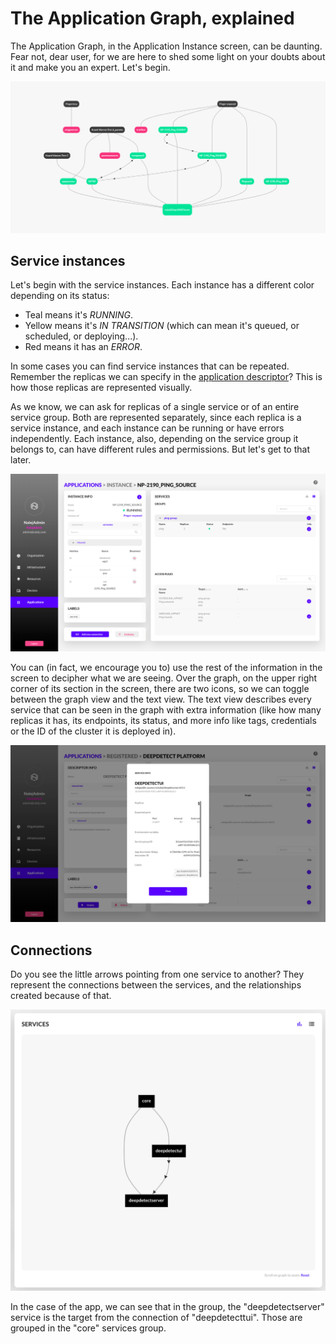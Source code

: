 # The Application Graph, explained

The Application Graph, in the Application Instance screen, can be daunting. Fear not, dear user, for we are here to shed some light on your doubts about it and make you an expert. Let's begin.

![I mean, who can blame you. This is scary.](../img/captura-de-pantalla-2019-11-04-a-las-12.29.58.png)

## Service instances

Let's begin with the service instances. Each instance has a different color depending on its status:

* Teal means it's _RUNNING_.
* Yellow means it's _IN TRANSITION_ \(which can mean it's queued, or scheduled, or deploying...\).
* Red means it has an _ERROR_.

In some cases you can find service instances that can be repeated. Remember the replicas we can specify in the [application descriptor](app_descriptors.md)? This is how those replicas are represented visually.

As we know, we can ask for replicas of a single service or of an entire service group. Both are represented separately, since each replica is a service instance, and each instance can be running or have errors independently. Each instance, also, depending on the service group it belongs to, can have different rules and permissions. But let's get to that later.

![Text description of the application instance](../img/instance24.png)

You can \(in fact, we encourage you to\) use the rest of the information in the screen to decipher what we are seeing. Over the graph, on the upper right corner of its section in the screen, there are two icons, so we can toggle between the graph view and the text view. The text view describes every service that can be seen in the graph with extra information \(like how many replicas it has, its endpoints, its status, and more info like tags, credentials or the ID of the cluster it is deployed in\).

![Text description of the application instance](../img/regservinf.png)

## Connections

Do you see the little arrows pointing from one service to another? They represent the connections between the services, and the relationships created because of that.

![Connections in the application instance](../img/captura-de-pantalla-2019-11-04-a-las-18.21.30.png)

In the case of the app, we can see that in the  group, the "deepdetectserver" service is the target from the connection of "deepdetecttui". Those are grouped in the "core" services group.

